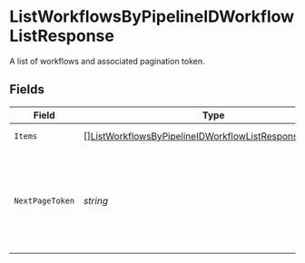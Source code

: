 # ListWorkflowsByPipelineIDWorkflowListResponse

A list of workflows and associated pagination token.


## Fields

| Field                                                                                                                                       | Type                                                                                                                                        | Required                                                                                                                                    | Description                                                                                                                                 |
| ------------------------------------------------------------------------------------------------------------------------------------------- | ------------------------------------------------------------------------------------------------------------------------------------------- | ------------------------------------------------------------------------------------------------------------------------------------------- | ------------------------------------------------------------------------------------------------------------------------------------------- |
| `Items`                                                                                                                                     | [][ListWorkflowsByPipelineIDWorkflowListResponseWorkflow](../../models/operations/listworkflowsbypipelineidworkflowlistresponseworkflow.md) | :heavy_check_mark:                                                                                                                          | A list of workflows.                                                                                                                        |
| `NextPageToken`                                                                                                                             | *string*                                                                                                                                    | :heavy_check_mark:                                                                                                                          | A token to pass as a `page-token` query parameter to return the next page of results.                                                       |